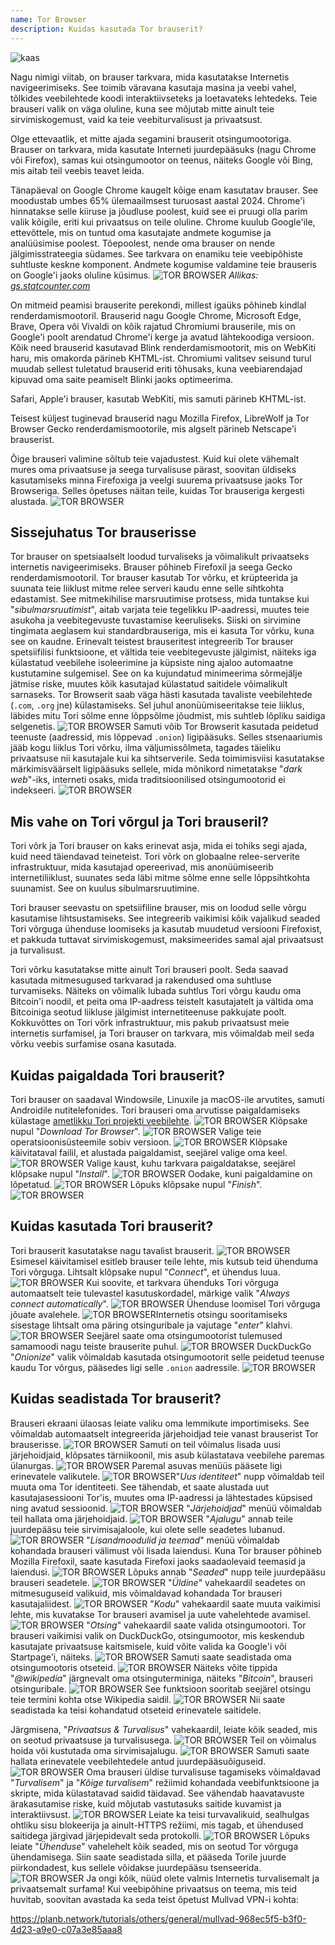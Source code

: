 ```yaml
---
name: Tor Browser
description: Kuidas kasutada Tor brauserit?
---
```

![kaas](assets/cover.webp)

Nagu nimigi viitab, on brauser tarkvara, mida kasutatakse Internetis navigeerimiseks. See toimib väravana kasutaja masina ja veebi vahel, tõlkides veebilehtede koodi interaktiivseteks ja loetavateks lehtedeks. Teie brauseri valik on väga oluline, kuna see mõjutab mitte ainult teie sirvimiskogemust, vaid ka teie veebiturvalisust ja privaatsust.

Olge ettevaatlik, et mitte ajada segamini brauserit otsingumootoriga. Brauser on tarkvara, mida kasutate Interneti juurdepääsuks (nagu Chrome või Firefox), samas kui otsingumootor on teenus, näiteks Google või Bing, mis aitab teil veebis teavet leida.

Tänapäeval on Google Chrome kaugelt kõige enam kasutatav brauser. See moodustab umbes 65% ülemaailmsest turuosast aastal 2024. Chrome'i hinnatakse selle kiiruse ja jõudluse poolest, kuid see ei pruugi olla parim valik kõigile, eriti kui privaatsus on teile oluline. Chrome kuulub Google'ile, ettevõttele, mis on tuntud oma kasutajate andmete kogumise ja analüüsimise poolest. Tõepoolest, nende oma brauser on nende jälgimisstrateegia südames. See tarkvara on enamiku teie veebipõhiste suhtluste keskne komponent. Andmete kogumise valdamine teie brauseris on Google'i jaoks oluline küsimus.
![TOR BROWSER](assets/notext/01.webp)
*Allikas: [gs.statcounter.com](https://gs.statcounter.com/browser-market-share)*

On mitmeid peamisi brauserite perekondi, millest igaüks põhineb kindlal renderdamismootoril. Brauserid nagu Google Chrome, Microsoft Edge, Brave, Opera või Vivaldi on kõik rajatud Chromiumi brauserile, mis on Google'i poolt arendatud Chrome'i kerge ja avatud lähtekoodiga versioon. Kõik need brauserid kasutavad Blink renderdamismootorit, mis on WebKiti haru, mis omakorda pärineb KHTML-ist. Chromiumi valitsev seisund turul muudab sellest tuletatud brauserid eriti tõhusaks, kuna veebiarendajad kipuvad oma saite peamiselt Blinki jaoks optimeerima.

Safari, Apple'i brauser, kasutab WebKiti, mis samuti pärineb KHTML-ist.

Teisest küljest tuginevad brauserid nagu Mozilla Firefox, LibreWolf ja Tor Browser Gecko renderdamismootorile, mis algselt pärineb Netscape'i brauserist.

Õige brauseri valimine sõltub teie vajadustest. Kuid kui olete vähemalt mures oma privaatsuse ja seega turvalisuse pärast, soovitan üldiseks kasutamiseks minna Firefoxiga ja veelgi suurema privaatsuse jaoks Tor Browseriga. Selles õpetuses näitan teile, kuidas Tor brauseriga kergesti alustada.
![TOR BROWSER](assets/notext/02.webp)

## Sissejuhatus Tor brauserisse

Tor brauser on spetsiaalselt loodud turvaliseks ja võimalikult privaatseks internetis navigeerimiseks. Brauser põhineb Firefoxil ja seega Gecko renderdamismootoril.
Tor brauser kasutab Tor võrku, et krüpteerida ja suunata teie liiklust mitme relee serveri kaudu enne selle sihtkohta edastamist. See mitmekihilise marsruutimise protsess, mida tuntakse kui "*sibulmarsruutimist*", aitab varjata teie tegelikku IP-aadressi, muutes teie asukoha ja veebitegevuste tuvastamise keeruliseks. Siiski on sirvimine tingimata aeglasem kui standardbrauseriga, mis ei kasuta Tor võrku, kuna see on kaudne.
Erinevalt teistest brauseritest integreerib Tor brauser spetsiifilisi funktsioone, et vältida teie veebitegevuste jälgimist, näiteks iga külastatud veebilehe isoleerimine ja küpsiste ning ajaloo automaatne kustutamine sulgemisel. See on ka kujundatud minimeerima sõrmejälje jätmise riske, muutes kõik kasutajad külastatud saitidele võimalikult sarnaseks.
Tor Browserit saab väga hästi kasutada tavaliste veebilehtede (`.com`, `.org` jne) külastamiseks. Sel juhul anonüümiseeritakse teie liiklus, läbides mitu Tori sõlme enne lõppsõlme jõudmist, mis suhtleb lõpliku saidiga selgenetis. ![TOR BROWSER](assets/notext/03.webp)
Samuti võib Tor Browserit kasutada peidetud teenuste (aadressid, mis lõppevad `.onion`) ligipääsuks. Selles stsenaariumis jääb kogu liiklus Tori võrku, ilma väljumissõlmeta, tagades täieliku privaatsuse nii kasutajale kui ka sihtserverile. Seda toimimisviisi kasutatakse märkimisväärselt ligipääsuks sellele, mida mõnikord nimetatakse "*dark web*"-iks, interneti osaks, mida traditsioonilised otsingumootorid ei indekseeri.
![TOR BROWSER](assets/notext/04.webp)

## Mis vahe on Tori võrgul ja Tori brauseril?

Tori võrk ja Tori brauser on kaks erinevat asja, mida ei tohiks segi ajada, kuid need täiendavad teineteist. Tori võrk on globaalne relee-serverite infrastruktuur, mida kasutajad opereerivad, mis anonüümiseerib internetiliiklust, suunates seda läbi mitme sõlme enne selle lõppsihtkohta suunamist. See on kuulus sibulmarsruutimine.

Tori brauser seevastu on spetsiifiline brauser, mis on loodud selle võrgu kasutamise lihtsustamiseks. See integreerib vaikimisi kõik vajalikud seaded Tori võrguga ühenduse loomiseks ja kasutab muudetud versiooni Firefoxist, et pakkuda tuttavat sirvimiskogemust, maksimeerides samal ajal privaatsust ja turvalisust.

Tori võrku kasutatakse mitte ainult Tori brauseri poolt. Seda saavad kasutada mitmesugused tarkvarad ja rakendused oma suhtluse turvamiseks. Näiteks on võimalik lubada suhtlus Tori võrgu kaudu oma Bitcoin'i noodil, et peita oma IP-aadress teistelt kasutajatelt ja vältida oma Bitcoiniga seotud liikluse jälgimist internetiteenuse pakkujate poolt.
Kokkuvõttes on Tori võrk infrastruktuur, mis pakub privaatsust meie internetis surfamisel, ja Tori brauser on tarkvara, mis võimaldab meil seda võrku veebis surfamise osana kasutada.

## Kuidas paigaldada Tori brauserit?

Tori brauser on saadaval Windowsile, Linuxile ja macOS-ile arvutites, samuti Androidile nutitelefonides. Tori brauseri oma arvutisse paigaldamiseks külastage [ametlikku Tori projekti veebilehte](https://www.torproject.org/).
![TOR BROWSER](assets/notext/05.webp)
Klõpsake nupul "*Download Tor Browser*".
![TOR BROWSER](assets/notext/06.webp)
Valige teie operatsioonisüsteemile sobiv versioon.
![TOR BROWSER](assets/notext/07.webp)
Klõpsake käivitataval failil, et alustada paigaldamist, seejärel valige oma keel.
![TOR BROWSER](assets/notext/08.webp)
Valige kaust, kuhu tarkvara paigaldatakse, seejärel klõpsake nupul "*Install*".
![TOR BROWSER](assets/notext/09.webp)
Oodake, kuni paigaldamine on lõpetatud.
![TOR BROWSER](assets/notext/10.webp)
Lõpuks klõpsake nupul "*Finish*".
![TOR BROWSER](assets/notext/11.webp)

## Kuidas kasutada Tori brauserit?

Tori brauserit kasutatakse nagu tavalist brauserit.
![TOR BROWSER](assets/notext/12.webp)
Esimesel käivitamisel esitleb brauser teile lehte, mis kutsub teid ühenduma Tori võrguga. Lihtsalt klõpsake nupul "*Connect*", et ühendus luua.
![TOR BROWSER](assets/notext/13.webp)
Kui soovite, et tarkvara ühenduks Tori võrguga automaatselt teie tulevastel kasutuskordadel, märkige valik "*Always connect automatically*".
![TOR BROWSER](assets/notext/14.webp)
Ühenduse loomisel Tori võrguga jõuate avalehele.
![TOR BROWSER](assets/notext/15.webp)Internetis otsingu sooritamiseks sisestage lihtsalt oma päring otsinguribale ja vajutage "*enter*" klahvi.
![TOR BROWSER](assets/notext/16.webp)
Seejärel saate oma otsingumootorist tulemused samamoodi nagu teiste brauserite puhul.
![TOR BROWSER](assets/notext/17.webp)
DuckDuckGo "*Onionize*" valik võimaldab kasutada otsingumootorit selle peidetud teenuse kaudu Tor võrgus, pääsedes ligi selle `.onion` aadressile.
![TOR BROWSER](assets/notext/18.webp)

## Kuidas seadistada Tor brauserit?

Brauseri ekraani ülaosas leiate valiku oma lemmikute importimiseks. See võimaldab automaatselt integreerida järjehoidjad teie vanast brauserist Tor brauserisse.
![TOR BROWSER](assets/notext/19.webp)
Samuti on teil võimalus lisada uusi järjehoidjaid, klõpsates tärniikoonil, mis asub külastatava veebilehe paremas ülanurgas.
![TOR BROWSER](assets/notext/20.webp)
Paremal asuvas menüüs pääsete ligi erinevatele valikutele.
![TOR BROWSER](assets/notext/21.webp)"*Uus identiteet*" nupp võimaldab teil muuta oma Tor identiteeti. See tähendab, et saate alustada uut kasutajasessiooni Tor'is, muutes oma IP-aadressi ja lähtestades küpsised ning avatud sessioonid.
![TOR BROWSER](assets/notext/22.webp)
"*Järjehoidjad*" menüü võimaldab teil hallata oma järjehoidjaid.
![TOR BROWSER](assets/notext/23.webp)
"*Ajalugu*" annab teile juurdepääsu teie sirvimisajaloole, kui olete selle seadetes lubanud.
![TOR BROWSER](assets/notext/24.webp)
"*Lisandmoodulid ja teemad*" menüü võimaldab kohandada brauseri välimust või lisada laiendusi. Kuna Tor brauser põhineb Mozilla Firefoxil, saate kasutada Firefoxi jaoks saadaolevaid teemasid ja laiendusi.
![TOR BROWSER](assets/notext/25.webp)
Lõpuks annab "*Seaded*" nupp teile juurdepääsu brauseri seadetele.
![TOR BROWSER](assets/notext/26.webp)
"*Üldine*" vahekaardil seadetes on mitmesuguseid valikuid, mis võimaldavad kohandada Tor brauseri kasutajaliidest.
![TOR BROWSER](assets/notext/27.webp)
"*Kodu*" vahekaardil saate muuta vaikimisi lehte, mis kuvatakse Tor brauseri avamisel ja uute vahelehtede avamisel.
![TOR BROWSER](assets/notext/28.webp)
"*Otsing*" vahekaardil saate valida otsingumootori. Tor brauseri vaikimisi valik on DuckDuckGo, otsingumootor, mis keskendub kasutajate privaatsuse kaitsmisele, kuid võite valida ka Google'i või Startpage'i, näiteks.
![TOR BROWSER](assets/notext/29.webp)
Samuti saate seadistada oma otsingumootoris otseteid.
![TOR BROWSER](assets/notext/30.webp)
Näiteks võite tippida "*@wikipedia*" järgnevalt oma otsinguterminiga, näiteks "*Bitcoin*", brauseri otsinguribale.
![TOR BROWSER](assets/notext/31.webp)
See funktsioon sooritab seejärel otsingu teie termini kohta otse Wikipedia saidil.
![TOR BROWSER](assets/notext/32.webp)
Nii saate seadistada ka teisi kohandatud otseteid erinevatele saitidele.

Järgmisena, "*Privaatsus & Turvalisus*" vahekaardil, leiate kõik seaded, mis on seotud privaatsuse ja turvalisusega.
![TOR BROWSER](assets/notext/33.webp)
Teil on võimalus hoida või kustutada oma sirvimisajalugu.
![TOR BROWSER](assets/notext/34.webp) Samuti saate hallata erinevatele veebilehtedele antud juurdepääsuõiguseid.
![TOR BROWSER](assets/notext/35.webp)
Oma brauseri üldise turvalisuse tagamiseks võimaldavad "*Turvalisem*" ja "*Kõige turvalisem*" režiimid kohandada veebifunktsioone ja skripte, mida külastatavad saidid täidavad. See vähendab haavatavuste ärakasutamise riske, kuid mõjutab vastutasuks saitide kuvamist ja interaktiivsust. ![TOR BROWSER](assets/notext/36.webp) Leiate ka teisi turvavalikuid, sealhulgas ohtliku sisu blokeerija ja ainult-HTTPS režiimi, mis tagab, et ühendused saitidega järgivad järjepidevalt seda protokolli. ![TOR BROWSER](assets/notext/37.webp) Lõpuks leiate "*Ühenduse*" vahelehelt kõik seaded, mis on seotud Tor võrguga ühendamisega. Siin saate seadistada silla, et pääseda Torile juurde piirkondadest, kus sellele võidakse juurdepääsu tsenseerida. ![TOR BROWSER](assets/notext/38.webp) Ja ongi kõik, nüüd olete valmis Internetis turvalisemalt ja privaatsemalt surfama! Kui veebipõhine privaatsus on teema, mis teid huvitab, soovitan avastada ka seda teist õpetust Mullvad VPN-i kohta:

https://planb.network/tutorials/others/general/mullvad-968ec5f5-b3f0-4d23-a9e0-c07a3e85aaa8
